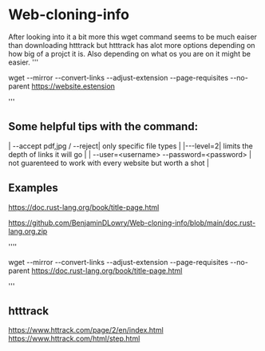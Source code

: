# Web-cloning-info

After looking into it a bit more this wget command seems to be much eaiser than downloading htttrack but htttrack has alot more options depending on how big of a projct it is.  Also depending on what os you are on it might be easier. 
'''

 wget --mirror --convert-links --adjust-extension --page-requisites --no-parent <https://website.estension> 

 '''
## Some helpful tips with the command: 

| --accept pdf,jpg / --reject| only specific file types |
|---level=2| limits the depth of links it will go |
| --user=\<username\> --password=\<password\> | not guarenteed to work with every website but worth a shot |

## Examples 
https://doc.rust-lang.org/book/title-page.html

https://github.com/BenjaminDLowry/Web-cloning-info/blob/main/doc.rust-lang.org.zip

''''

wget --mirror --convert-links --adjust-extension --page-requisites --no-parent https://doc.rust-lang.org/book/title-page.html 

'''

## htttrack 

https://www.httrack.com/page/2/en/index.html
https://www.httrack.com/html/step.html
